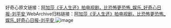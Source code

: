 好奇心原文链接：[阿加莎《无人生还》拍电视剧，比恐怖更恐怖_娱乐_好奇心日报-刘平安 ](https://www.qdaily.com/articles/12014.html)
WebArchive归档链接：[阿加莎《无人生还》拍电视剧，比恐怖更恐怖_娱乐_好奇心日报-刘平安 ](http://web.archive.org/web/20170929031928/http://www.qdaily.com:80/articles/12014.html)
![image](http://ww3.sinaimg.cn/large/007d5XDply1g3wbku9dwkj30u02o51i5)